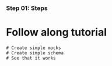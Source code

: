 

### Step 01: Steps

# Follow along tutorial
	# Create simple mocks
	# Create simple schema
	# See that it works
	